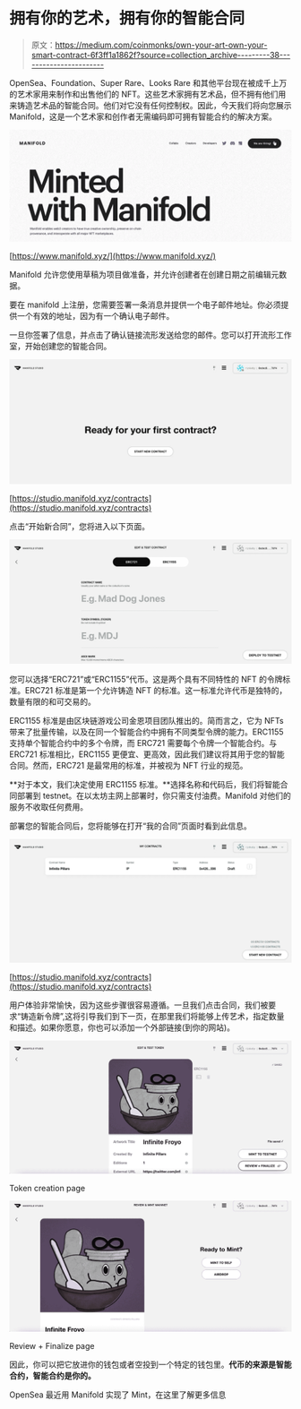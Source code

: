 # 拥有你的艺术，拥有你的智能合同

> 原文：<https://medium.com/coinmonks/own-your-art-own-your-smart-contract-6f3ff1a1862f?source=collection_archive---------38----------------------->

OpenSea、Foundation、Super Rare、Looks Rare 和其他平台现在被成千上万的艺术家用来制作和出售他们的 NFT。这些艺术家拥有艺术品，但不拥有他们用来铸造艺术品的智能合同。他们对它没有任何控制权。因此，今天我们将向您展示 Manifold，这是一个艺术家和创作者无需编码即可拥有智能合约的解决方案。

![](img/2ddd3519592b48122178007dd41260a6.png)

[https://www.manifold.xyz/](https://www.manifold.xyz/)

Manifold 允许您使用草稿为项目做准备，并允许创建者在创建日期之前编辑元数据。

要在 manifold 上注册，您需要签署一条消息并提供一个电子邮件地址。你必须提供一个有效的地址，因为有一个确认电子邮件。

一旦你签署了信息，并点击了确认链接流形发送给您的邮件。您可以打开流形工作室，开始创建您的智能合同。

![](img/9748af6cfaca755aeefddf75cb2805f3.png)

[https://studio.manifold.xyz/contracts](https://studio.manifold.xyz/contracts)

点击“开始新合同”，您将进入以下页面。

![](img/c3dfc94b466ed91603630349321e07e4.png)

您可以选择“ERC721”或“ERC1155”代币。这是两个具有不同特性的 NFT 的令牌标准。ERC721 标准是第一个允许铸造 NFT 的标准。这一标准允许代币是独特的，数量有限的和可交易的。

ERC1155 标准是由区块链游戏公司金恩项目团队推出的。简而言之，它为 NFTs 带来了批量传输，以及在同一个智能合约中拥有不同类型令牌的能力。ERC1155 支持单个智能合约中的多个令牌，而 ERC721 需要每个令牌一个智能合约。与 ERC721 标准相比，ERC1155 更便宜、更高效，因此我们建议将其用于您的智能合同。然而，ERC721 是最常用的标准，并被视为 NFT 行业的规范。

**对于本文，我们决定使用 ERC1155 标准。**选择名称和代码后，我们将智能合同部署到 testnet。在以太坊主网上部署时，你只需支付油费。Manifold 对他们的服务不收取任何费用。

部署您的智能合同后，您将能够在打开“我的合同”页面时看到此信息。

![](img/16167f4a5326c4a0a8cc7d67aae462be.png)

[https://studio.manifold.xyz/contracts](https://studio.manifold.xyz/contracts)

用户体验非常愉快，因为这些步骤很容易遵循。一旦我们点击合同，我们被要求“铸造新令牌”,这将引导我们到下一页，在那里我们将能够上传艺术，指定数量和描述。如果你愿意，你也可以添加一个外部链接(到你的网站)。

![](img/6dabd34ee39e399d3fc6e259e4a48254.png)

Token creation page

![](img/0057aeda9064b1fc35a442bf5b067317.png)

Review + Finalize page

因此，你可以把它放进你的钱包或者空投到一个特定的钱包里。**代币的来源是智能合约，智能合约是你的。**

OpenSea 最近用 Manifold 实现了 Mint，在这里了解更多信息
